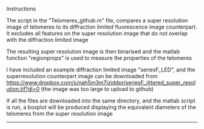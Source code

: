 Instructions

The script in the "Telomeres_github.m" file, compares a super resolution image of telomeres to its diffraction limited fluorescence image counterpart. It excludes all features on the super resolution image that do not overlap with the diffraction limited image

The resulting super resolution image is then binarised and the matlab function "regionprops" is used to measure the properties of the telomeres 

I have included an example diffraction limited image "seriesF_LED", and the superresolution counterpart image can be downloaded from 
https://www.dropbox.com/s/nah5m3m7jziddpr/seriesF_jittered_super_resolution.tif?dl=0 (the image was too large to upload to github)

If all the files are downloaded into the same directory, and the matlab script is run, a boxplot will be produced displaying the equivalent diameters of the telomeres from the super resolution image

---------------------------------------------------

